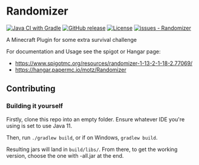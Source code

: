 # Randomizer
[![Java CI with Gradle](https://github.com/motz0815/Randomizer/workflows/Java%20CI%20with%20Gradle/badge.svg)](https://github.com/motz0815/Randomizer/actions?query=workflow:"Java+CI+with+Gradle")
[![GitHub release](https://img.shields.io/github/release/motz0815/Randomizer?include_prereleases=&sort=semver)](https://github.com/motz0815/Randomizer/releases/)
[![License](https://img.shields.io/badge/License-GPLv3-blue)](#license)
[![issues - Randomizer](https://img.shields.io/github/issues/motz0815/Randomizer)](https://github.com/motz0815/Randomizer/issues)

A Minecraft Plugin for some extra survival challenge

For documentation and Usage see the spigot or Hangar page: 
- https://www.spigotmc.org/resources/randomizer-1-13-2-1-18-2.77069/
- https://hangar.papermc.io/motz/Randomizer

## Contributing
### Building it yourself
Firstly, clone this repo into an empty folder. Ensure whatever IDE you're using is set to use Java 11.

Then, run `./gradlew build`, or if on Windows, `gradlew build`.

Resulting jars will land in `build/libs/`. From there, to get the working version, choose the one with -all.jar at the end.
